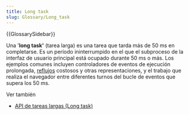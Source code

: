 ```yaml
---
title: Long task
slug: Glossary/Long_task
---
```


{{GlossarySidebar}}

Una '**long task'** (tarea larga) es una tarea que tarda más de 50 ms en completarse. Es un período ininterrumpido en el que el subproceso de la interfaz de usuario principal está ocupado durante 50 ms o más. Los ejemplos comunes incluyen controladores de eventos de ejecución prolongada, [reflujos](/es/docs/Glossary/Reflow) costosos y otras representaciones, y el trabajo que realiza el navegador entre diferentes turnos del bucle de eventos que supera los 50 ms.

Ver también

- [API de tareas largas (Long task)](/es/docs/Web/API/PerformanceLongTaskTiming)
